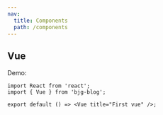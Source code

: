 ```yaml
---
nav:
  title: Components
  path: /components
---
```


## Vue

Demo:

```tsx
import React from 'react';
import { Vue } from 'bjg-blog';

export default () => <Vue title="First vue" />;
```

